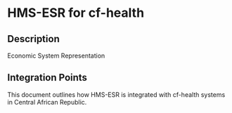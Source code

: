 # HMS-ESR for cf-health

## Description

Economic System Representation

## Integration Points

This document outlines how HMS-ESR is integrated with cf-health systems in Central African Republic.
